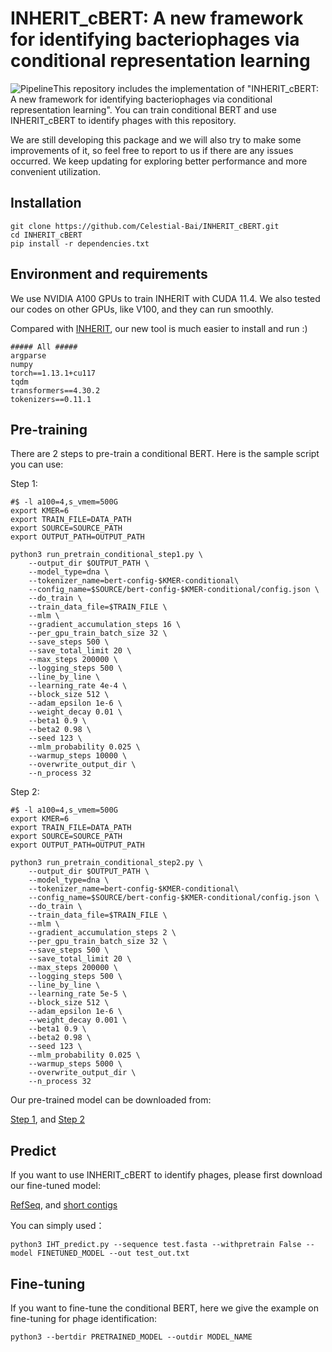 # INHERIT\_cBERT: A new framework for identifying bacteriophages via conditional representation learning

![Pipeline](https://github.com/Celestial-Bai/INHERIT_cBERT/blob/main/pipeline.jpg)This repository includes the implementation of "INHERIT\_cBERT: A new framework for identifying bacteriophages via conditional representation learning". You can train conditional BERT and use INHERIT_cBERT to identify phages with this repository.

We are still developing this package and we will also try to make some improvements of it, so feel free to report to us if there are any issues occurred. We keep updating for exploring better performance and more convenient utilization.

## Installation

```
git clone https://github.com/Celestial-Bai/INHERIT_cBERT.git
cd INHERIT_cBERT
pip install -r dependencies.txt
```



## Environment and requirements

We use NVIDIA A100 GPUs to train INHERIT with CUDA 11.4.  We also tested our codes on other GPUs, like V100, and they can run smoothly.

Compared with [INHERIT](https://github.com/Celestial-Bai/INHERIT), our new tool is much easier to install and run :)

```
##### All #####
argparse
numpy
torch==1.13.1+cu117
tqdm
transformers==4.30.2
tokenizers==0.11.1
```




## Pre-training

There are 2 steps to pre-train a conditional BERT. Here is the sample script you can use:

Step 1:

```
#$ -l a100=4,s_vmem=500G
export KMER=6
export TRAIN_FILE=DATA_PATH
export SOURCE=SOURCE_PATH
export OUTPUT_PATH=OUTPUT_PATH

python3 run_pretrain_conditional_step1.py \
    --output_dir $OUTPUT_PATH \
    --model_type=dna \
    --tokenizer_name=bert-config-$KMER-conditional\
    --config_name=$SOURCE/bert-config-$KMER-conditional/config.json \
    --do_train \
    --train_data_file=$TRAIN_FILE \
    --mlm \
    --gradient_accumulation_steps 16 \
    --per_gpu_train_batch_size 32 \
    --save_steps 500 \
    --save_total_limit 20 \
    --max_steps 200000 \
    --logging_steps 500 \
    --line_by_line \
    --learning_rate 4e-4 \
    --block_size 512 \
    --adam_epsilon 1e-6 \
    --weight_decay 0.01 \
    --beta1 0.9 \
    --beta2 0.98 \
    --seed 123 \
    --mlm_probability 0.025 \
    --warmup_steps 10000 \
    --overwrite_output_dir \
    --n_process 32
```

Step 2:

```
#$ -l a100=4,s_vmem=500G
export KMER=6
export TRAIN_FILE=DATA_PATH
export SOURCE=SOURCE_PATH
export OUTPUT_PATH=OUTPUT_PATH

python3 run_pretrain_conditional_step2.py \
    --output_dir $OUTPUT_PATH \
    --model_type=dna \
    --tokenizer_name=bert-config-$KMER-conditional\
    --config_name=$SOURCE/bert-config-$KMER-conditional/config.json \
    --do_train \
    --train_data_file=$TRAIN_FILE \
    --mlm \
    --gradient_accumulation_steps 2 \
    --per_gpu_train_batch_size 32 \
    --save_steps 500 \
    --save_total_limit 20 \
    --max_steps 200000 \
    --logging_steps 500 \
    --line_by_line \
    --learning_rate 5e-5 \
    --block_size 512 \
    --adam_epsilon 1e-6 \
    --weight_decay 0.001 \
    --beta1 0.9 \
    --beta2 0.98 \
    --seed 123 \
    --mlm_probability 0.025 \
    --warmup_steps 5000 \
    --overwrite_output_dir \
    --n_process 32
```

Our pre-trained model can be downloaded from:

[Step 1](https://drive.google.com/drive/folders/1XVbWUr9edc6vetOG0y-YtwTDEP53CD2G?usp=sharing), and [Step 2](https://drive.google.com/drive/folders/1_kq4288kg00wi1vGzkfdd9hYDccmAThc?usp=sharing)

## Predict 

If you want to use INHERIT_cBERT to identify phages, please first download our fine-tuned model:

[RefSeq](https://drive.google.com/file/d/11Sm9Rz61Hu6h_BB9pElWCX2JS3DMKRpy/view?usp=sharing), and [short contigs](https://drive.google.com/file/d/1Rool6Fqu-zDN60TRF3GAE-PaxR5mHgRp/view?usp=drive_link)

You can simply used：

```
python3 IHT_predict.py --sequence test.fasta --withpretrain False --model FINETUNED_MODEL --out test_out.txt
```


## 

## Fine-tuning

If you want to fine-tune the conditional BERT, here we give the example on fine-tuning for phage identification:

```
python3 --bertdir PRETRAINED_MODEL --outdir MODEL_NAME
```


## 



